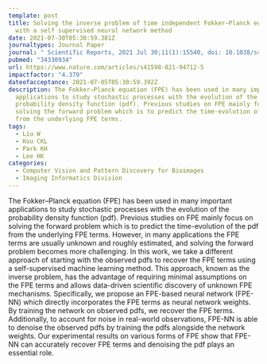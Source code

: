 ```yaml
---
template: post
title: Solving the inverse problem of time independent Fokker–Planck equation
  with a self supervised neural network method
date: 2021-07-30T05:30:59.381Z
journaltypes: Journal Paper
journal: " Scientific Reports, 2021 Jul 30;11(1):15540, doi: 10.1038/s41598-021-94712-5"
pubmed: "34330934"
url: https://www.nature.com/articles/s41598-021-94712-5
impactfactor: "4.379"
dateofacceptance: 2021-07-05T05:30:59.392Z
description: The Fokker–Planck equation (FPE) has been used in many important
  applications to study stochastic processes with the evolution of the
  probability density function (pdf). Previous studies on FPE mainly focus on
  solving the forward problem which is to predict the time-evolution of the pdf
  from the underlying FPE terms.
tags:
  - Liu W
  - Kou CKL
  - Park KH
  - Lee HK
categories:
  - Computer Vision and Pattern Discovery for Bioimages
  - Imaging Informatics Division
---
```

<!--StartFragment-->

The Fokker–Planck equation (FPE) has been used in many important applications to study stochastic processes with the evolution of the probability density function (pdf). Previous studies on FPE mainly focus on solving the forward problem which is to predict the time-evolution of the pdf from the underlying FPE terms. However, in many applications the FPE terms are usually unknown and roughly estimated, and solving the forward problem becomes more challenging. In this work, we take a different approach of starting with the observed pdfs to recover the FPE terms using a self-supervised machine learning method. This approach, known as the inverse problem, has the advantage of requiring minimal assumptions on the FPE terms and allows data-driven scientific discovery of unknown FPE mechanisms. Specifically, we propose an FPE-based neural network (FPE-NN) which directly incorporates the FPE terms as neural network weights. By training the network on observed pdfs, we recover the FPE terms. Additionally, to account for noise in real-world observations, FPE-NN is able to denoise the observed pdfs by training the pdfs alongside the network weights. Our experimental results on various forms of FPE show that FPE-NN can accurately recover FPE terms and denoising the pdf plays an essential role.

<!--EndFragment-->